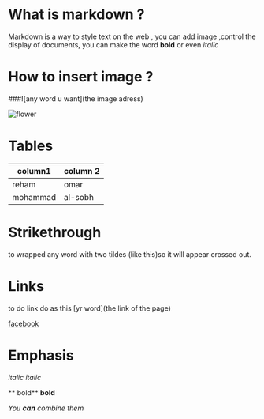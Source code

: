 # What is markdown ?
Markdown is a way to style text on the web , you can add image ,control the display of documents,
you can make the word **bold** or even *italic*

# How to insert image ?
###![any word u want](the image adress)

![flower](https://hips.hearstapps.com/hmg-prod.s3.amazonaws.com/images/artificia-floral-background-royalty-free-image-538588902-1548692473.jpg?crop=1.00xw:0.754xh;0,0.0561xh&resize=480:*)

# Tables

column1 | column 2
------------ | -------------
reham | omar
mohammad | al-sobh

# Strikethrough

 to wrapped  any word with two tildes (like ~~this~~)so it  will appear crossed out.
 
# Links
to do link do as this [yr word](the link of the page)


[facebook](https://www.facebook.com/)

# Emphasis

*italic*
_italic_

** bold**
__bold__

_You **can** combine them_




 
 


